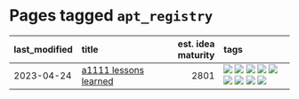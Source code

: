 # Pages tagged `apt_registry`

|last_modified|title|est. idea maturity|tags
|:---|:---|---:|:---|
|2023-04-24|[a1111 lessons learned](../a1111_lessons_learned.md)|2801|[![](https://img.shields.io/badge/tag-apt_registry-dd597e)](../tags/apt_registry.md) [![](https://img.shields.io/badge/tag-curation-3f9741)](../tags/curation.md) [![](https://img.shields.io/badge/tag-discoverability-c6963e)](../tags/discoverability.md) [![](https://img.shields.io/badge/tag-documentation-e8ae48)](../tags/documentation.md) [![](https://img.shields.io/badge/tag-experimental-4aea2)](../tags/experimental.md) [![](https://img.shields.io/badge/tag-extensions-b5ec2c)](../tags/extensions.md) [![](https://img.shields.io/badge/tag-opensource-96f021)](../tags/opensource.md) [![](https://img.shields.io/badge/tag-tooling-734214)](../tags/tooling.md) [![](https://img.shields.io/badge/tag-ux-f76896)](../tags/ux.md)|